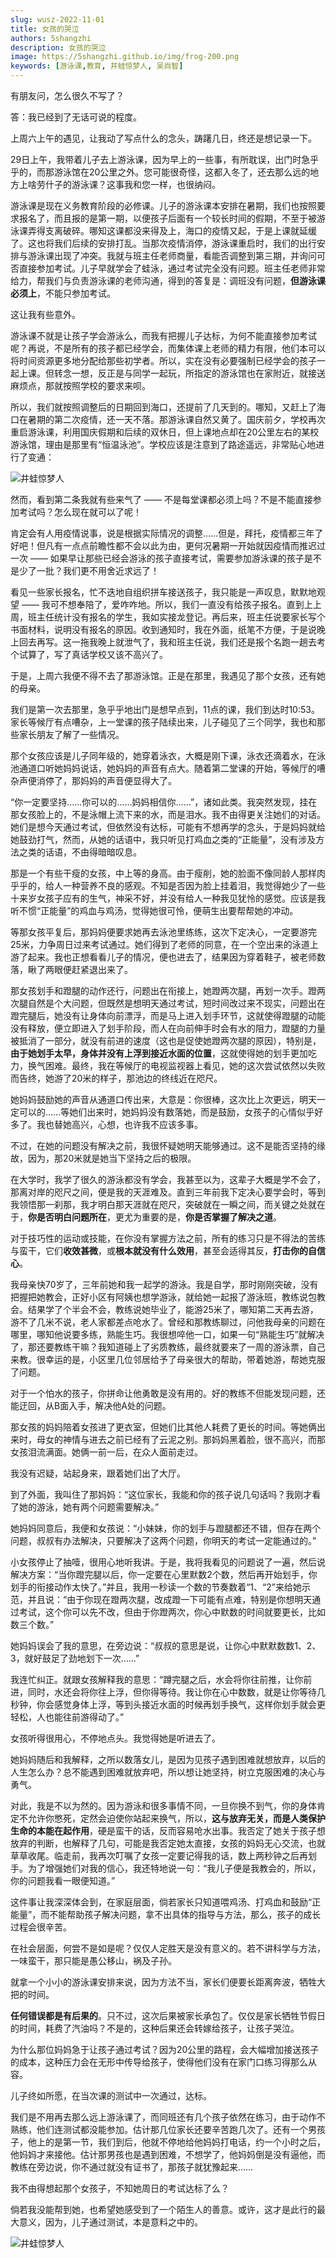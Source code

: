 ```yaml
---
slug: wusz-2022-11-01
title: 女孩的哭泣
authors: 5shangzhi
description: 女孩的哭泣
image: https://5shangzhi.github.io/img/frog-200.png
keywords: [游泳课,教育, 井蛙惊梦人, 吴尚智]
---
```


有朋友问，怎么很久不写了？

答：我已经到了无话可说的程度。

上周六上午的遇见，让我动了写点什么的念头，踌躇几日，终还是想记录一下。

29日上午，我带着儿子去上游泳课，因为早上的一些事，有所耽误，出门时急乎乎的，而那游泳馆在20公里之外。您可能很奇怪，这都入冬了，还去那么远的地方上啥劳什子的游泳课？这事我和您一样，也很纳闷。

游泳课是现在义务教育阶段的必修课。儿子的游泳课本安排在暑期，我们也按照要求报名了，而且报的是第一期，以便孩子后面有一个较长时间的假期，不至于被游泳课弄得支离破碎。哪知这课都没来得及上，海口的疫情又起，于是上课就延缓了。这也将我们后续的安排打乱。当那次疫情消停，游泳课重启时，我们的出行安排与游泳课出现了冲突。我就与班主任老师商量，看能否调整到第三期，并询问可否直接参加考试。儿子早就学会了蛙泳，通过考试完全没有问题。班主任老师非常给力，帮我们与负责游泳课的老师沟通，得到的答复是：调班没有问题，**但游泳课必须上**，不能只参加考试。

这让我有些意外。

游泳课不就是让孩子学会游泳么，而我有把握儿子达标，为何不能直接参加考试呢？再说，不是所有的孩子都已经学会，而集体课上老师的精力有限，他们本可以将时间资源更多地分配给那些初学者。所以，实在没有必要强制已经学会的孩子一起上课。但转念一想，反正是与同学一起玩，所指定的游泳馆也在家附近，就接送麻烦点，那就按照学校的要求来呗。

所以，我们就按照调整后的日期回到海口，还提前了几天到的。哪知，又赶上了海口在暑期的第二次疫情，还一天不落。那游泳课自然又黄了。国庆前夕，学校再次重启游泳课，利用国庆假期和后续的双休日，但上课地点却在20公里左右的某校游泳馆，理由是那里有“恒温泳池”。学校应该是注意到了路途遥远，非常贴心地进行了变通：

![井蛙惊梦人](images/2022-11-01/1.jpeg)

然而，看到第二条我就有些来气了 —— 不是每堂课都必须上吗？不是不能直接参加考试吗？怎么现在就可以了呢！

肯定会有人用疫情说事，说是根据实际情况的调整……但是，拜托，疫情都三年了好吧！但凡有一点点前瞻性都不会以此为由，更何况暑期一开始就因疫情而推迟过一次 —— 如果早让那些已经会游泳的孩子直接考试，需要参加游泳课的孩子是不是少了一批？我们更不用舍近求远了！

看见一些家长报名，忙不迭地自组织拼车接送孩子，我只能是一声叹息，默默地观望 —— 我可不想奉陪了，爱咋咋地。所以，我们一直没有给孩子报名。直到上上周，班主任统计没有报名的学生，我如实接龙登记。再后来，班主任说要家长写个书面材料，说明没有报名的原因。收到通知时，我在外面，纸笔不方便，于是说晚上回去再写。这一拖我晚上就泄气了，我和班主任说，我们还是报个名跑一趟去考个试算了，写了真话学校又该不高兴了。

于是，上周六我便不得不去了那游泳馆。正是在那里，我遇见了那个女孩，还有她的母亲。

我们是第一次去那里，急乎乎地出门是想早点到，11点的课，我们到达时10:53。家长等候厅有点嘈杂，上一堂课的孩子陆续出来，儿子碰见了三个同学，我也和那些家长朋友了解了一些情况。

那个女孩应该是儿子同年级的，她穿着泳衣，大概是刚下课，泳衣还滴着水，在泳池通道口听她妈妈说话，她妈妈的声音有点大。随着第二堂课的开始，等候厅的嘈杂声便消停了，那妈妈的声音便显得大了。

“你一定要坚持……你可以的……妈妈相信你……”，诸如此类。我突然发现，挂在那女孩脸上的，不是泳帽上流下来的水，而是泪水。我不由得更关注她们的对话。她们是想今天通过考试，但依然没有达标，可能有不想再学的念头，于是妈妈就给她鼓劲打气，然而，从她的话语中，我只听见打鸡血之类的“正能量”，没有涉及方法之类的话语，不由得暗暗叹息。

那是一个有些干瘦的女孩，中上等的身高。由于瘦削，她的脸面不像同龄人那样肉乎乎的，给人一种营养不良的感观。不知是否因为脸上挂着泪，我觉得她少了一些十来岁女孩子应有的生气，神采不好，并没有给人一种我见犹怜的感觉。应该是我听不惯“正能量”的鸡血与鸡汤，觉得她很可怜，便萌生出要帮帮她的冲动。

等那女孩平复后，那妈妈便要求她再去泳池里练练，这次下定决心，一定要游完25米，力争周日过来考试通过。她们得到了老师的同意，在一个空出来的泳道上游了起来。我也正想看看儿子的情况，便也进去了，结果因为穿着鞋子，被老师数落，瞅了两眼便赶紧退出来了。

那女孩划手和蹬腿的动作还行，问题出在衔接上，她蹬两次腿，再划一次手。蹬两次腿自然是个大问题，但既然是想明天通过考试，短时间改过来不现实，问题出在蹬完腿后，她没有让身体向前漂浮，而是马上进入划手环节，这就使得蹬腿的动能没有释放，便立即进入了划手阶段，而人在向前伸手时会有水的阻力，蹬腿的力量被抵消了一部分，就没有前进的速度（这也是促使她蹬两次腿的原因），特别是，**由于她划手太早，身体并没有上浮到接近水面的位置**，这就使得她的划手更加吃力，换气困难。最终，我在等候厅的电视监视器上看见，她的这次尝试依然以失败而告终，她游了20米的样子，那池边的终线近在咫尺。

她妈妈鼓励她的声音从通道口传出来，大意是：你很棒，这次比上次更远，明天一定可以的……等她们出来时，她妈妈没有数落她，而是鼓励，女孩子的心情似乎好多了。我也替她高兴，心想，也许我不应该多事。

不过，在她的问题没有解决之前，我很怀疑她明天能够通过。这不是能否坚持的缘故，因为，那20米就是她当下坚持之后的极限。

在大学时，我学了很久的游泳都没有学会，我甚至以为，这辈子大概是学不会了，那离对岸的咫尺之间，便是我的天涯难及。直到三年前我下定决心要学会时，等到我领悟那一刹那，我才明白那天涯就在咫尺，突破就在一瞬之间，而关键之处就在于，**你是否明白问题所在**，更尤为重要的是，**你是否掌握了解决之道**。

对于技巧性的运动或技能，在你没有掌握方法之前，所有的练习只是不得法的苦练与蛮干，它们**收效甚微**，或**根本就没有什么效用**，甚至会适得其反，**打击你的自信心**。

我母亲快70岁了，三年前她和我一起学的游泳。我是自学，那时刚刚突破，没有把握把她教会，正好小区有阿姨也想学游泳，就给她一起报了游泳班，教练说包教会。结果学了个半会不会，教练说她毕业了，能游25米了，哪知第二天再去游，游不了几米不说，老人家都差点呛水了。曾经和那教练聊过，问他我母亲的问题在哪里，哪知他说要多练，熟能生巧。我很想啐他一口，如果一句“熟能生巧”就解决了，那还要教练干嘛？我知道碰上了劣质教练，最终就要来了一周的游泳票，自己来教。很幸运的是，小区里几位邻居给予了母亲很大的帮助，带着她游，帮她克服了问题。

对于一个怕水的孩子，你拼命让他勇敢是没有用的。好的教练不但能发现问题，还能迂回，从B面入手，解决他A处的问题。

那女孩的妈妈陪着女孩进了更衣室，但她们比其他人耗费了更长的时间。等她俩出来时，母女的神情与进去之前已经有了云泥之别。那妈妈黑着脸，很不高兴，而那女孩泪流满面。她俩一前一后，在众人面前走过。

我没有迟疑，站起身来，跟着她们出了大厅。

到了外面，我叫住了那妈妈：“这位家长，我能和你的孩子说几句话吗？我刚才看了她的游泳，她有两个问题需要解决。”

她妈妈同意后，我便和女孩说：“小妹妹，你的划手与蹬腿都还不错，但存在两个问题，叔叔有办法解决，只要解决了这两个问题，你明天的考试一定能通过的。”

小女孩停止了抽噎，很用心地听我讲。于是，我将我看见的问题说了一遍，然后说解决方案：“当你蹬完腿以后，你一定要在心里默数2个数，然后再开始划手，你划手的衔接动作太快了。”并且，我用一秒读一个数的节奏数着“1、“2”来给她示范，并且说：“由于你现在蹬两次腿，改成蹬一下可能有点难，特别是你想明天通过考试，这个你可以先不改，但由于你蹬两次，你心中默数的时间就要更长，比如数三个数。”

她妈妈误会了我的意思，在旁边说：“叔叔的意思是说，让你心中默默数数1、2、3，就好鼓足了劲地划下一次……”

我连忙纠正。就跟女孩解释我的意思：“蹲完腿之后，水会将你往前推，让你前进，同时，水还会将你往上浮，但你得等待。我让你在心中数数，就是让你等待几秒钟，你会感觉身体上浮，等到头接近水面的时候再划手换气，这样你划手就会更轻松，人也能往前游得动了。”

女孩听得很用心，不停地点头。我觉得她是听进去了。

她妈妈随后和我解释，之所以数落女儿，是因为见孩子遇到困难就想放弃，以后的人生怎么办？总不能遇到困难就放弃吧，所以想让她坚持，树立克服困难的决心与勇气。

对此，我是不以为然的。因为游泳和很多事情不同，一旦你换不到气，你的身体肯定不允许你憋死，定然会迫使你站起来换气，所以，**这与放弃无关，而是人类保护生命的本能在起作用**，硬是蛮干的话，反而容易呛水出事。我否定了她关于孩子想放弃的判断，也解释了几句，可能是我否定她太直接，女孩的妈妈无心交流，也就草草收尾。临走前，我再次叮嘱了女孩一定要记得我的话，数上两秒钟之后再划手。为了增强她们对我的信心，我还特地说一句：“我儿子便是我教会的，所以，你的问题我看一眼便知道。”

这件事让我深深体会到，在家庭层面，倘若家长只知道喂鸡汤、打鸡血和鼓励“正能量”，而不能帮助孩子解决问题，拿不出具体的指导与方法，那么，孩子的成长过程会很辛苦。

在社会层面，何尝不是如是呢？仅仅人定胜天是没有意义的。若不讲科学与方法，一味蛮干，那只能是愚公移山，祸及子孙。

就拿一个小小的游泳课安排来说，因为方法不当，家长们便要长距离奔波，牺牲大把的时间。

**任何错误都是有后果的**。只不过，这次后果被家长承包了。仅仅是家长牺牲节假日的时间，耗费了汽油吗？不是的，这种后果还会转嫁给孩子，让孩子哭泣。

为什么那位妈妈急于让孩子通过考试？因为20公里的路程，会大幅增加接送孩子的成本，这种压力会在无形中传导给孩子，使得他们没有在家门口练习得那么从容。

儿子终如所愿，在当次课的测试中一次通过，达标。

我们是不用再去那么远上游泳课了，而同班还有几个孩子依然在练习，由于动作不熟练，他们连测试都没能参加。估计那几位家长还要辛苦跑几次了。还有一个男孩子，他上的是第一节，我们到后，他就不停地给他妈妈打电话，约一个小时之后，他妈妈才来接他。估计那男孩也是遇到困难，不想学了，他妈妈倒是没有逼他，而教练在旁边说，你不通过就没有证书了，那孩子就犹豫起来……

我不由得想起那个女孩子，不知她周日的考试达标了么？

倘若我没能帮到她，也希望她感受到了一个陌生人的善意。或许，这才是此行的最大意义，因为，儿子通过测试，本是意料之中的。

![井蛙惊梦人](https://5shangzhi.github.io/img/frog.jpeg)
